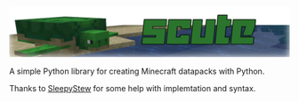 ![Title](/assets/title.png)

A simple Python library for creating Minecraft datapacks with Python.

Thanks to [SleepyStew](https://github.com/SleepyStew) for some help with implemtation and syntax.